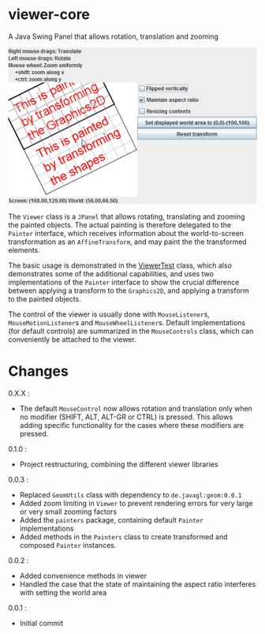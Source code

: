 # viewer-core

A Java Swing Panel that allows rotation, translation and zooming

![ViewerScreenshot01.png](/screenshots/ViewerScreenshot01.png)

The `Viewer` class is a `JPanel` that allows rotating, 
translating and zooming the painted objects. The actual
painting is therefore delegated to the `Painter` interface,
which receives information about the world-to-screen 
transformation as an `AffineTransform`, and may paint the
the transformed elements.

The basic usage is demonstrated in the 
[ViewerTest](https://github.com/javagl/Viewer/blob/master/src/test/java/de/javagl/viewer/test/ViewerTest.java)
class, which also demonstrates some of the additional 
capabilities, and uses two implementations of the 
`Painter` interface to show the crucial difference between
applying a transform to the `Graphics2D`, and applying
a transform to the painted objects.

The control of the viewer is usually done with `MouseListener`s,
`MouseMotionListener`s and `MouseWheelListener`s. Default 
implementations (for default controls) are summarized in the
`MouseControls` class, which can conveniently be attached to
the viewer. 


# Changes

0.X.X :
  * The default `MouseControl` now allows rotation and translation
    only when no modifier (SHIFT, ALT, ALT-GR or CTRL) is pressed.
    This allows adding specific functionality for the cases where
    these modifiers are pressed.

0.1.0 :
  * Project restructuring, combining the different viewer libraries

0.0.3 : 

  * Replaced `GeomUtils` class with dependency to `de.javagl:geom:0.0.1`
  * Added zoom limiting in `Viewer` to prevent rendering errors for very
    large or very small zooming factors
  * Added the `painters` package, containing default `Painter` implementations
  * Added methods in the `Painters` class to create transformed and 
    composed `Painter` instances.

0.0.2 : 

  * Added convenience methods in viewer
  * Handled the case that the state of maintaining the
    aspect ratio interferes with setting the world area

0.0.1 : 

  * Initial commit
